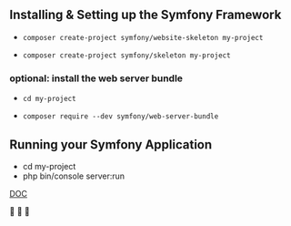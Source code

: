 ## Installing & Setting up the Symfony Framework

* `composer create-project symfony/website-skeleton my-project`

* `composer create-project symfony/skeleton my-project`

### optional: install the web server bundle

 * ``cd my-project``

 * ``composer require --dev symfony/web-server-bundle``

## Running your Symfony Application

* cd my-project
* php bin/console server:run

[DOC](https://symfony.com/doc/master/setup.html) 

:3rd_place_medal: :3rd_place_medal: :3rd_place_medal:
